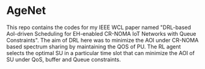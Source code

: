 # AgeNet
This repo contains the codes for my IEEE WCL paper named "DRL-based AoI-driven Scheduling for EH-enabled CR-NOMA IoT Networks with Queue Constraints". The aim of DRL here was to minimize the AOI under CR-NOMA based spectrum sharing by maintaining the QOS of PU. The RL agent selects the optimal SU in a particular time slot that can minimize the AOI of SU under QoS, buffer and Queue constraints.

